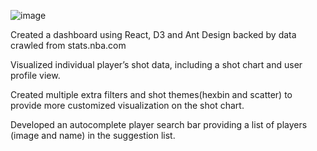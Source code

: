 
![image](https://github.com/xmeng18/NBA-Visualization/blob/master/demo.gif)

Created a dashboard using React, D3 and Ant Design backed by data crawled from stats.nba.com 

Visualized individual player’s shot data, including a shot chart and user profile view.

Created multiple extra filters and shot themes(hexbin and scatter) to provide more customized visualization on the shot chart.

Developed an autocomplete player search bar providing a list of players (image and name) in the suggestion list.
